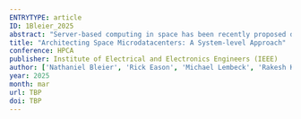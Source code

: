```yaml
---
ENTRYTYPE: article
ID: 1Bleier_2025
abstract: "Server-based computing in space has been recently proposed due to potential benefits in terms of capability, latency, security, sustainability, and cost. Despite this, there has been no work asking the ques- tion: how should we architect systems for server-based computing in space when considering overall cost. This paper presents a Total Cost of Ownership (TCO)-based approach to architecture of server-based computing systems for space (Space Microdatacenters - SμDC) for processing data produced by low Earth orbit (LEO)-based Earth observation (EO) satellites. We show that power of compute is the primary factor in determin ing SμDC TCO, though the dependence is sublinear. Second, the impact of compute mass, monetary cost, and communication on TCO is relatively insignificant. Third, architectures with the highest FLOPs/W provide much higher performance per TCO $ even if they have poor FLOPs/ $ . We leverage these insights to advocate extreme heterogeneity designs for SμDCs. These designs reduce SμDC TCO by 116× in spite of poor FLOPs $ characteristics. We also show that (a) collaborative compute constellations — constellations in which EO satellites are also equipped with compute hardware — further improve SμDC TCO by 1.31 to 1.74×, (b) a distributed architecture reduces TCO by 10% over a monolithic architecture, and (c) low monetary cost of compute can be leveraged to provide near zero cost compute overprovisioning which improves an SμDC’s availability significantly and supports graceful degradation. Overall, this is the first paper on cost-aware architecture and optimization of a SμDC."
title: "Architecting Space Microdatacenters: A System-level Approach"
conference: HPCA
publisher: Institute of Electrical and Electronics Engineers (IEEE)
author: ['Nathaniel Bleier', 'Rick Eason', 'Michael Lembeck', 'Rakesh Kumar']
year: 2025
month: mar
url: TBP
doi: TBP
---
```

